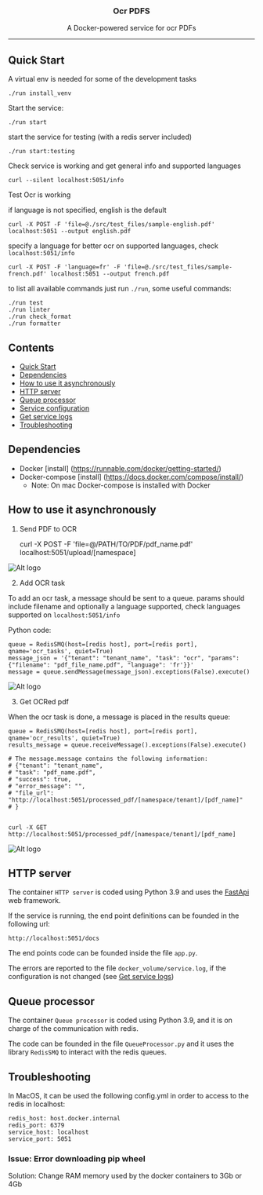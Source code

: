 <h3 align="center">Ocr PDFS</h3>
<p align="center">A Docker-powered service for ocr PDFs</p>

---

## Quick Start
A virtual env is needed for some of the development tasks

    ./run install_venv

Start the service:

    ./run start

start the service for testing (with a redis server included)

    ./run start:testing

Check service is working and get general info and supported languages

    curl --silent localhost:5051/info

Test Ocr is working

if language is not specified, english is the default

    curl -X POST -F 'file=@./src/test_files/sample-english.pdf' localhost:5051 --output english.pdf

specify a language for better ocr on supported languages, check `localhost:5051/info`

    curl -X POST -F 'language=fr' -F 'file=@./src/test_files/sample-french.pdf' localhost:5051 --output french.pdf

to list all available commands just run `./run`, some useful commands:

    ./run test
    ./run linter
    ./run check_format
    ./run formatter

## Contents
- [Quick Start](#quick-start)
- [Dependencies](#dependencies)
- [How to use it asynchronously](#how-to-use-it-asynchronously)
- [HTTP server](#http-server)
- [Queue processor](#queue-processor)
- [Service configuration](#service-configuration)
- [Get service logs](#get-service-logs)
- [Troubleshooting](#troubleshooting)


## Dependencies
* Docker [install] (https://runnable.com/docker/getting-started/)
* Docker-compose [install] (https://docs.docker.com/compose/install/)
    * Note: On mac Docker-compose is installed with Docker


## How to use it asynchronously

1. Send PDF to OCR

    curl -X POST -F 'file=@/PATH/TO/PDF/pdf_name.pdf' localhost:5051/upload/[namespace]

![Alt logo](readme_pictures/send_materials.png?raw=true "Send PDF to extract")


2. Add OCR task

To add an ocr task, a message should be sent to a queue.
params should include filename and optionally a language supported, check languages supported on `localhost:5051/info`

Python code:

    queue = RedisSMQ(host=[redis host], port=[redis port], qname='ocr_tasks', quiet=True)
    message_json = '{"tenant": "tenant_name", "task": "ocr", "params": {"filename": "pdf_file_name.pdf", "language": 'fr'}}'
    message = queue.sendMessage(message_json).exceptions(False).execute()


![Alt logo](readme_pictures/extraction.png?raw=true "Add extraction task")

3. Get OCRed pdf

When the ocr task is done, a message is placed in the results queue:

    queue = RedisSMQ(host=[redis host], port=[redis port], qname='ocr_results', quiet=True)
    results_message = queue.receiveMessage().exceptions(False).execute()

    # The message.message contains the following information:
    # {"tenant": "tenant_name",
    # "task": "pdf_name.pdf",
    # "success": true,
    # "error_message": "",
    # "file_url": "http://localhost:5051/processed_pdf/[namespace/tenant]/[pdf_name]"
    # }


    curl -X GET http://localhost:5051/processed_pdf/[namespace/tenant]/[pdf_name]

![Alt logo](readme_pictures/get_paragraphs.png?raw=true "Get PDF")

## HTTP server

The container `HTTP server` is coded using Python 3.9 and uses the [FastApi](https://fastapi.tiangolo.com/) web framework.

If the service is running, the end point definitions can be founded in the following url:

    http://localhost:5051/docs

The end points code can be founded inside the file `app.py`.

The errors are reported to the file `docker_volume/service.log`, if the configuration is not changed (see [Get service logs](#get-service-logs))


## Queue processor

The container `Queue processor` is coded using Python 3.9, and it is on charge of the communication with redis.

The code can be founded in the file `QueueProcessor.py` and it uses the library `RedisSMQ` to interact with the
redis queues.

## Troubleshooting
In MacOS, it can be used the following config.yml in order to access to the redis in localhost:

    redis_host: host.docker.internal
    redis_port: 6379
    service_host: localhost
    service_port: 5051

### Issue: Error downloading pip wheel
Solution: Change RAM memory used by the docker containers to 3Gb or 4Gb 

